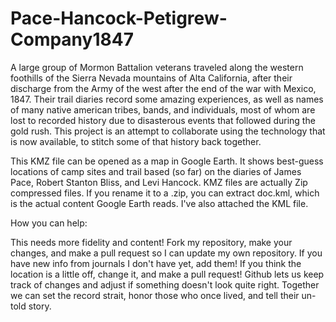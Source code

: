 # Pace-Hancock-Petigrew-Company1847
A large group of Mormon Battalion veterans traveled along the western foothills of the Sierra Nevada mountains of Alta California, after their discharge from
the Army of the west after the end of the war with Mexico, 1847.  Their trail diaries record some amazing experiences, as well as names of many
native american tribes, bands, and individuals, most of whom are lost to recorded history due to disasterous events that followed during the gold rush. This
project is an attempt to collaborate using the technology that is now available, to stitch some of that history back together.

This KMZ file can be opened as a map in Google Earth.  It shows best-guess locations of camp sites and trail based (so far) on the diaries of James Pace,
Robert Stanton Bliss, and Levi Hancock. KMZ files are actually Zip compressed files.  If you rename it to a .zip, you can extract doc.kml, which is the actual content Google Earth reads.  I've also attached the KML file.

How you can help:  

This needs more fidelity and content! Fork my repository, make your changes, and make a pull request so I can update my own repository. If you have
new info from journals I don't have yet, add them!  If you think the location is a little off, change it, and make a pull request!  Github lets us keep track of 
changes and adjust if something doesn't look quite right.  Together we can set the record strait, honor those who once lived, and tell their un-told story.

